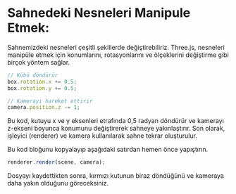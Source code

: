 # Sahnedeki Nesneleri Manipule Etmek:

Sahnemizdeki nesneleri çeşitli şekillerde değiştirebiliriz. Three.js, nesneleri manipüle etmek için konumlarını, rotasyonlarını ve ölçeklerini değiştirme gibi birçok yöntem sağlar.

```javascript
// Kübü döndürür
box.rotation.x += 0.5;
box.rotation.y += 0.5;

// Kamerayı hareket ettirir
camera.position.z -= 1;
```

Bu kod, kutuyu x ve y eksenleri etrafında 0,5 radyan döndürür ve kamerayı z-ekseni boyunca konumunu değiştirerek sahneye yakınlaştırır. Son olarak, işleyici (renderer) ve kamera kullanılarak sahne tekrar oluşturulur.

Bu kod bloğunu kopyalayıp aşağıdaki satırdan hemen önce yapıştırın.

```javascript
renderer.render(scene, camera);
```

Dosyayı kaydettikten sonra, kırmızı kutunun biraz döndüğünü ve kameraya daha yakın olduğunu göreceksiniz.
